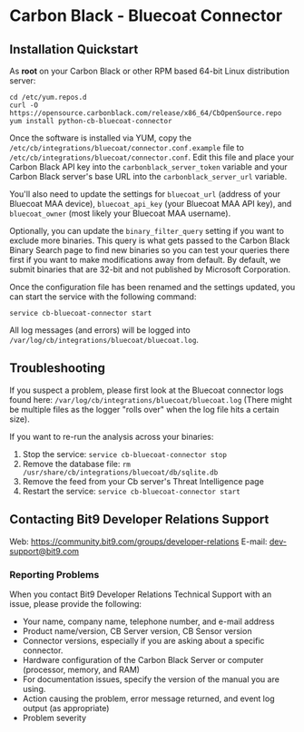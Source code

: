 # Carbon Black - Bluecoat Connector

## Installation Quickstart

As **root** on your Carbon Black or other RPM based 64-bit Linux distribution server:
```
cd /etc/yum.repos.d
curl -O https://opensource.carbonblack.com/release/x86_64/CbOpenSource.repo
yum install python-cb-bluecoat-connector
```

Once the software is installed via YUM, copy the `/etc/cb/integrations/bluecoat/connector.conf.example` file to
`/etc/cb/integrations/bluecoat/connector.conf`. Edit this file and place your Carbon Black API key into the
`carbonblack_server_token` variable and your Carbon Black server's base URL into the `carbonblack_server_url` variable.

You'll also need to update the settings for `bluecoat_url` (address of your Bluecoat MAA device), `bluecoat_api_key` (your Bluecoat MAA API key), and `bluecoat_owner` (most likely your Bluecoat MAA username).

Optionally, you can update the `binary_filter_query` setting if you want to exclude more binaries.  This query is what gets passed to the Carbon Black Binary Search page to find new binaries so you can test your queries there first if you want to make modifications away from default.  By default, we submit binaries that are 32-bit and not published by Microsoft Corporation.

Once the configuration file has been renamed and the settings updated, you can start the service with the following command:

`service cb-bluecoat-connector start`

All log messages (and errors) will be logged into `/var/log/cb/integrations/bluecoat/bluecoat.log`.

## Troubleshooting

If you suspect a problem, please first look at the Bluecoat connector logs found here:
`/var/log/cb/integrations/bluecoat/bluecoat.log`
(There might be multiple files as the logger "rolls over" when the log file hits a certain size).

If you want to re-run the analysis across your binaries:
1. Stop the service: `service cb-bluecoat-connector stop`
2. Remove the database file: `rm /usr/share/cb/integrations/bluecoat/db/sqlite.db`
3. Remove the feed from your Cb server's Threat Intelligence page
4. Restart the service: `service cb-bluecoat-connector start`

## Contacting Bit9 Developer Relations Support

Web: https://community.bit9.com/groups/developer-relations
E-mail: dev-support@bit9.com

### Reporting Problems

When you contact Bit9 Developer Relations Technical Support with an issue, please provide the following:

* Your name, company name, telephone number, and e-mail address
* Product name/version, CB Server version, CB Sensor version
* Connector versions, especially if you are asking about a specific connector.
* Hardware configuration of the Carbon Black Server or computer (processor, memory, and RAM)
* For documentation issues, specify the version of the manual you are using.
* Action causing the problem, error message returned, and event log output (as appropriate)
* Problem severity
